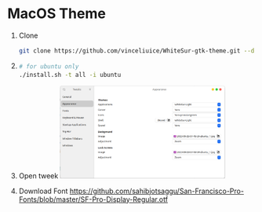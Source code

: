 # MacOS Theme

1. Clone
    ```bash
    git clone https://github.com/vinceliuice/WhiteSur-gtk-theme.git --depth=1
    ```
2. 
    ```bash
    # for ubuntu only
    ./install.sh -t all -i ubuntu
    ```
3. Open tweek
    <img src="../images/tweek-select-whitesur-light.png" alt="" width="70%" height="50%"/>

4. Download Font https://github.com/sahibjotsaggu/San-Francisco-Pro-Fonts/blob/master/SF-Pro-Display-Regular.otf